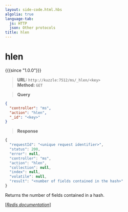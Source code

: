 ```yaml
---
layout: side-code.html.hbs
algolia: true
language-tab:
  js: HTTP
  json: Other protocols
title: hlen
---
```


# hlen

{{{since "1.0.0"}}}



<blockquote class="js">
<p>
<b>URL:</b> <code>http://kuzzle:7512/ms/_hlen/&lt;key&gt;</code>  
<br><b>Method:</b> <code>GET</code>
</p>
</blockquote>

<blockquote class="json">
<p>
<b>Query</b>
</p>
</blockquote>


```json
{
  "controller": "ms",
  "action": "hlen",
  "_id": "<key>"
}
```

>**Response**

```javascript
{
  "requestId": "<unique request identifier>",
  "status": 200,
  "error": null,
  "controller": "ms",
  "action": "hlen",
  "collection": null,
  "index": null,
  "volatile": null,
  "result": "<number of fields contained in the hash>"
}
```

Returns the number of fields contained in a hash.

[[_Redis documentation_]](https://redis.io/commands/hlen)
